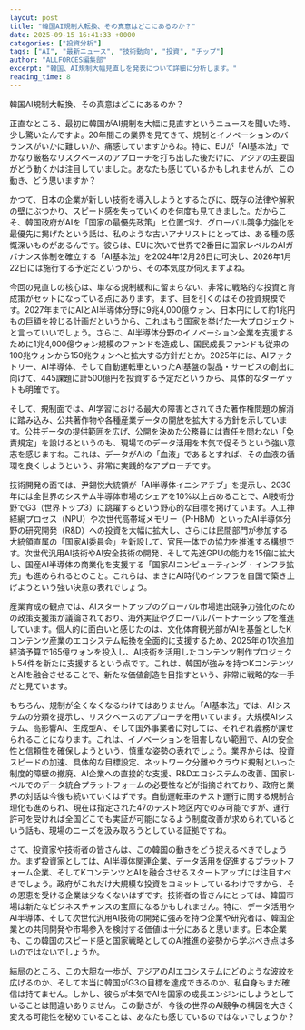 ```yaml
---
layout: post
title: "韓国AI規制大転換、その真意はどこにあるのか？"
date: 2025-09-15 16:41:33 +0000
categories: ["投資分析"]
tags: ["AI", "最新ニュース", "技術動向", "投資", "チップ"]
author: "ALLFORCES編集部"
excerpt: "韓国、AI規制大幅見直しを発表について詳細に分析します。"
reading_time: 8
---
```


韓国AI規制大転換、その真意はどこにあるのか？

正直なところ、最初に韓国がAI規制を大幅に見直すというニュースを聞いた時、少し驚いたんですよ。20年間この業界を見てきて、規制とイノベーションのバランスがいかに難しいか、痛感していますからね。特に、EUが「AI基本法」でかなり厳格なリスクベースのアプローチを打ち出した後だけに、アジアの主要国がどう動くかは注目していました。あなたも感じているかもしれませんが、この動き、どう思いますか？

かつて、日本の企業が新しい技術を導入しようとするたびに、既存の法律や解釈の壁にぶつかり、スピード感を失っていくのを何度も見てきました。だからこそ、韓国政府がAIを「国家の最優先政策」と位置づけ、グローバル競争力強化を最優先に掲げたという話は、私のような古いアナリストにとっては、ある種の感慨深いものがあるんです。彼らは、EUに次いで世界で2番目に国家レベルのAIガバナンス体制を確立する「AI基本法」を2024年12月26日に可決し、2026年1月22日には施行する予定だというから、その本気度が伺えますよね。

今回の見直しの核心は、単なる規制緩和に留まらない、非常に戦略的な投資と育成策がセットになっている点にあります。まず、目を引くのはその投資規模です。2027年までにAIとAI半導体分野に9兆4,000億ウォン、日本円にして約1兆円もの巨額を投じる計画だというから、これはもう国家を挙げた一大プロジェクトと言っていいでしょう。さらに、AI半導体分野のイノベーション企業を支援するために1兆4,000億ウォン規模のファンドを造成し、国民成長ファンドも従来の100兆ウォンから150兆ウォンへと拡大する方針だとか。2025年には、AIファクトリー、AI半導体、そして自動運転車といったAI基盤の製品・サービスの創出に向けて、445課題に計500億円を投資する予定だというから、具体的なターゲットも明確です。

そして、規制面では、AI学習における最大の障害とされてきた著作権問題の解消に踏み込み、公共著作物や各種産業データの開放を拡大する方針を示しています。公共データの提供範囲を広げ、公開を決めた公務員には責任を問わない「免責規定」を設けるというのも、現場でのデータ活用を本気で促そうという強い意志を感じますね。これは、データがAIの「血液」であるとすれば、その血液の循環を良くしようという、非常に実践的なアプローチです。

技術開発の面では、尹錫悦大統領が「AI半導体イニシアチブ」を提示し、2030年には全世界のシステム半導体市場のシェアを10%以上占めることで、AI技術分野でG3（世界トップ3）に跳躍するという野心的な目標を掲げています。人工神経網プロセス（NPU）や次世代高帯域メモリー（P-HBM）といったAI半導体分野の研究開発（R&D）への投資を大幅に拡大し、さらには民間部門が参加する大統領直属の「国家AI委員会」を新設して、官民一体での協力を推進する構想です。次世代汎用AI技術やAI安全技術の開発、そして先進GPUの能力を15倍に拡大し、国産AI半導体の商業化を支援する「国家AIコンピューティング・インフラ拡充」も進められるとのこと。これらは、まさにAI時代のインフラを自国で築き上げようという強い決意の表れでしょう。

産業育成の観点では、AIスタートアップのグローバル市場進出競争力強化のための政策支援策が議論されており、海外実証やグローバルパートナーシップを推進しています。個人的に面白いと感じたのは、文化体育観光部がAIを基盤としたKコンテンツ産業のエコシステム転換を全面的に支援するため、2025年の1次追加経済予算で165億ウォンを投入し、AI技術を活用したコンテンツ制作プロジェクト54件を新たに支援するという点です。これは、韓国が強みを持つKコンテンツとAIを融合させることで、新たな価値創造を目指すという、非常に戦略的な一手だと見ています。

もちろん、規制が全くなくなるわけではありません。「AI基本法」では、AIシステムの分類を提示し、リスクベースのアプローチを用いています。大規模AIシステム、高影響AI、生成型AI、そして国外事業者に対しては、それぞれ義務が課せられることになります。これは、イノベーションを阻害しない範囲で、AIの安全性と信頼性を確保しようという、慎重な姿勢の表れでしょう。業界からは、投資スピードの加速、具体的な目標設定、ネットワーク分離やクラウド規制といった制度的障壁の撤廃、AI企業への直接的な支援、R&Dエコシステムの改善、国家レベルでのデータ統合プラットフォームの必要性などが指摘されており、政府と業界の対話は今後も続いていくはずです。自動運転車のテスト運行に関する規制合理化も進められ、現在は指定された47のテスト地区内でのみ可能ですが、運行許可を受ければ全国どこでも実証が可能になるよう制度改善が求められているという話も、現場のニーズを汲み取ろうとしている証拠ですね。

さて、投資家や技術者の皆さんは、この韓国の動きをどう捉えるべきでしょうか。まず投資家としては、AI半導体関連企業、データ活用を促進するプラットフォーム企業、そしてKコンテンツとAIを融合させるスタートアップには注目すべきでしょう。政府がこれだけ大規模な投資をコミットしているわけですから、その恩恵を受ける企業は少なくないはずです。技術者の皆さんにとっては、韓国市場は新たなビジネスチャンスの宝庫になるかもしれません。特に、データ活用やAI半導体、そして次世代汎用AI技術の開発に強みを持つ企業や研究者は、韓国企業との共同開発や市場参入を検討する価値は十分にあると思います。日本企業も、この韓国のスピード感と国家戦略としてのAI推進の姿勢から学ぶべき点は多いのではないでしょうか。

結局のところ、この大胆な一歩が、アジアのAIエコシステムにどのような波紋を広げるのか、そして本当に韓国がG3の目標を達成できるのか、私自身もまだ確信は持てません。しかし、彼らが本気でAIを国家の成長エンジンにしようとしていることは間違いありません。この動きが、今後の世界のAI競争の構図を大きく変える可能性を秘めていることは、あなたも感じているのではないでしょうか？

